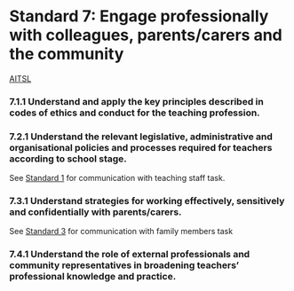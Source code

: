 # Standard 7: Engage professionally with colleagues, parents/carers and the community
[AITSL](https://www.aitsl.edu.au/standards#engage-professionally-with-colleagues-parents-carers-and-the-community)

### 7.1.1 Understand and apply the key principles described in codes of ethics and conduct for the teaching profession.
### 7.2.1 Understand the relevant legislative, administrative and organisational policies and processes required for teachers according to school stage.
See [Standard 1](./Standard1.md) for communication with teaching staff task.

### 7.3.1 Understand strategies for working effectively, sensitively and confidentially with parents/carers.
See [Standard 3](./Standard3.md) for communication with family members task

### 7.4.1 Understand the role of external professionals and community representatives in broadening teachers’ professional knowledge and practice.